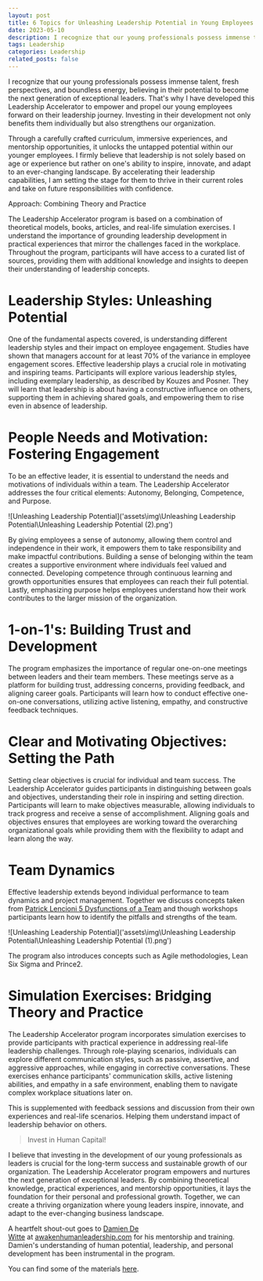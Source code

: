 ```yaml
---
layout: post
title: 6 Topics for Unleashing Leadership Potential in Young Employees
date: 2023-05-10
description: I recognize that our young professionals possess immense talent, fresh perspectives, and boundless energy, believing in their potential to become the next generation of exceptional leaders. 
tags: Leadership
categories: Leadership
related_posts: false
---
```


I recognize that our young professionals possess immense talent, fresh perspectives, and boundless energy, believing in their potential to become the next generation of exceptional leaders. That's why I have developed this Leadership Accelerator to empower and propel our young employees forward on their leadership journey. Investing in their development not only benefits them individually but also strengthens our organization.

Through a carefully crafted curriculum, immersive experiences, and mentorship opportunities, it unlocks the untapped potential within our younger employees. I firmly believe that leadership is not solely based on age or experience but rather on one's ability to inspire, innovate, and adapt to an ever-changing landscape. By accelerating their leadership capabilities, I am setting the stage for them to thrive in their current roles and take on future responsibilities with confidence.

Approach: Combining Theory and Practice

The Leadership Accelerator program is based on a combination of theoretical models, books, articles, and real-life simulation exercises. I understand the importance of grounding leadership development in practical experiences that mirror the challenges faced in the workplace. Throughout the program, participants will have access to a curated list of sources, providing them with additional knowledge and insights to deepen their understanding of leadership concepts.

# Leadership Styles: Unleashing Potential

One of the fundamental aspects covered, is understanding different leadership styles and their impact on employee engagement. Studies have shown that managers account for at least 70% of the variance in employee engagement scores. Effective leadership plays a crucial role in motivating and inspiring teams. Participants will explore various leadership styles, including exemplary leadership, as described by Kouzes and Posner. They will learn that leadership is about having a constructive influence on others, supporting them in achieving shared goals, and empowering them to rise even in absence of leadership.


# People Needs and Motivation: Fostering Engagement

To be an effective leader, it is essential to understand the needs and motivations of individuals within a team. The Leadership Accelerator addresses the four critical elements: Autonomy, Belonging, Competence, and Purpose.

![Unleashing Leadership Potential]('assets\img\Unleashing Leadership Potential\Unleashing Leadership Potential (2).png')

By giving employees a sense of autonomy, allowing them control and independence in their work, it empowers them to take responsibility and make impactful contributions. Building a sense of belonging within the team creates a supportive environment where individuals feel valued and connected. Developing competence through continuous learning and growth opportunities ensures that employees can reach their full potential. Lastly, emphasizing purpose helps employees understand how their work contributes to the larger mission of the organization.

# 1-on-1's: Building Trust and Development

The program emphasizes the importance of regular one-on-one meetings between leaders and their team members. These meetings serve as a platform for building trust, addressing concerns, providing feedback, and aligning career goals. Participants will learn how to conduct effective one-on-one conversations, utilizing active listening, empathy, and constructive feedback techniques.

# Clear and Motivating Objectives: Setting the Path

Setting clear objectives is crucial for individual and team success. The Leadership Accelerator guides participants in distinguishing between goals and objectives, understanding their role in inspiring and setting direction. Participants will learn to make objectives measurable, allowing individuals to track progress and receive a sense of accomplishment. Aligning goals and objectives ensures that employees are working toward the overarching organizational goals while providing them with the flexibility to adapt and learn along the way.

# Team Dynamics

Effective leadership extends beyond individual performance to team dynamics and project management. Together we discuss concepts taken from [Patrick Lencioni 5 Dysfunctions of a Team](https://en.wikipedia.org/wiki/The_Five_Dysfunctions_of_a_Team) and though workshops participants learn how to identify the pitfalls and strengths of the team.

![Unleashing Leadership Potential]('assets\img\Unleashing Leadership Potential\Unleashing Leadership Potential (1).png')

The program also introduces concepts such as Agile methodologies, Lean Six Sigma and Prince2.

# Simulation Exercises: Bridging Theory and Practice

The Leadership Accelerator program incorporates simulation exercises to provide participants with practical experience in addressing real-life leadership challenges. Through role-playing scenarios, individuals can explore different communication styles, such as passive, assertive, and aggressive approaches, while engaging in corrective conversations. These exercises enhance participants' communication skills, active listening abilities, and empathy in a safe environment, enabling them to navigate complex workplace situations later on.

This is supplemented with feedback sessions and discussion from their own experiences and real-life scenarios. Helping them understand impact of leadership behavior on others.

> Invest in Human Capital!

I believe that investing in the development of our young professionals as leaders is crucial for the long-term success and sustainable growth of our organization. The Leadership Accelerator program empowers and nurtures the next generation of exceptional leaders. By combining theoretical knowledge, practical experiences, and mentorship opportunities, it lays the foundation for their personal and professional growth. Together, we can create a thriving organization where young leaders inspire, innovate, and adapt to the ever-changing business landscape.

A heartfelt shout-out goes to [Damien De Witte](https://www.linkedin.com/in/damien-dewitte/) at [awakenhumanleadership.com](https://www.awakenhumanleadership.com/) for his mentorship and training. Damien's understanding of human potential, leadership, and personal development has been instrumental in the program.

You can find some of the materials [here](https://www.slideshare.net/DennisVanAelst/leadership-accelerator-unleashing-potential-in-younger-employeespptx).
